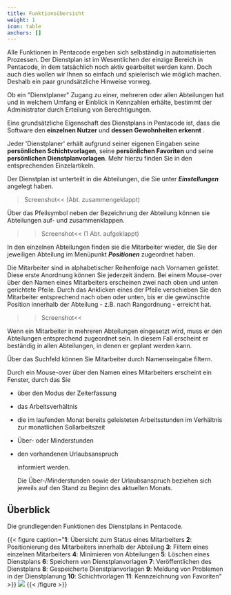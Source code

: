 ```yaml
---
title: Funktionsübersicht
weight: 1
icon: table
anchors: []
---
```


Alle Funktionen in Pentacode ergeben sich selbständig in automatisierten Prozessen. Der Dienstplan ist im Wesentlichen der einzige Bereich in Pentacode, in dem tatsächlich noch aktiv gearbeitet werden kann. Doch auch dies wollen wir Ihnen so einfach und spielerisch wie möglich machen. Deshalb ein paar grundsätzliche Hinweise vorweg.

Ob ein "Dienstplaner" Zugang zu einer, mehreren oder allen Abteilungen hat und in welchem Umfang er Einblick in Kennzahlen erhälte, bestimmt der Administrator durch Erteilung von Berechtigungen.

Eine grundsätzliche Eigenschaft des Dienstplans in Pentacode ist, dass die Software den **einzelnen Nutzer** und **dessen Gewohnheiten erkennt** .

Jeder 'Dienstplaner' erhält aufgrund seiner eigenen Eingaben seine **persönlichen Schichtvorlagen**, seine **persönlichen Favoriten** und seine **persönlichen Dienstplanvorlagen**. Mehr hierzu finden Sie in den entsprechenden Einzelartikeln.

Der Dienstplan ist unterteilt in die Abteilungen, die Sie unter **_Einstellungen_** angelegt haben.

> Screenshot<< (Abt. zusammengeklappt)

Über das Pfeilsymbol neben der Bezeichnung der Abteilung können sie Abteilungen auf- und zusammenklappen.

> > Screenshot<< (1 Abt. aufgeklappt)

In den einzelnen Abteilungen finden sie die Mitarbeiter wieder, die Sie der jeweiligen Abteilung im Menüpunkt **_Positionen_** zugeordnet haben.

Die Mitarbeiter sind in alphabetischer Reihenfolge nach Vornamen gelistet. Diese erste Anordnung können Sie jederzeit ändern. Bei einem Mouse-over über den Namen eines Mitarbeiters erscheinen zwei nach oben und unten gerichtete Pfeile. Durch das Anklicken eines der Pfeile verschieben Sie den Mitarbeiter entsprechend nach oben oder unten, bis er die gewünschte Position innerhalb der Abteilung - z.B. nach Rangordnung - erreicht hat.

> > Screenshot<<

Wenn ein Mitarbeiter in mehreren Abteilungen eingesetzt wird, muss er den Abteilungen entsprechend zugeordnet sein. In diesem Fall erscheint er beständig in allen Abteilungen, in denen er geplant werden kann.

Über das Suchfeld können Sie Mitarbeiter durch Namenseingabe filtern.

Durch ein Mouse-over über den Namen eines Mitarbeiters erscheint ein Fenster, durch das Sie

-   über den Modus der Zeiterfassung
-   das Arbeitsverhältnis
-   die im laufenden Monat bereits geleisteten Arbeitsstunden im Verhältnis zur monatlichen Sollarbeitszeit
-   Über- oder Minderstunden
-   den vorhandenen Urlaubsanspruch

    informiert werden.

    Die Über-/Minderstunden sowie der Urlaubsanspruch beziehen sich jeweils auf den Stand zu Beginn des aktuellen Monats.

## Überblick

Die grundlegenden Funktionen des Dienstplans in Pentacode.

{{< figure caption="**1**: Übersicht zum Status eines Mitarbeiters **2**: Positionierung des Mitarbeiters innerhalb der Abteilung **3**: Filtern eines einzelnen Mitarbeiters **4**: Minimieren von Abteilungen **5**: Löschen eines Dienstplans **6**: Speichern von Dienstplanvorlagen **7**: Veröffentlichen des Dienstplans **8**: Gespeicherte Dienstplanvorlagen **9**: Meldung von Problemen in der Dienstplanung **10**: Schichtvorlagen **11**: Kennzeichnung von Favoriten" >}}
![](https://d33v4339jhl8k0.cloudfront.net/docs/assets/5dd29b3f04286364bc91dcd3/images/5df10ecf04286364bc92be34/file-G8UFCdTlVQ.png)
{{< /figure >}}

